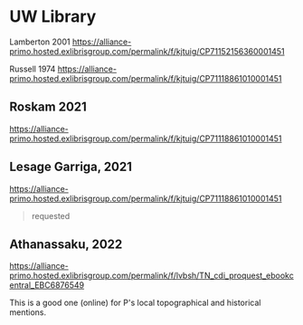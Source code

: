 # UW Library

Lamberton 2001
https://alliance-primo.hosted.exlibrisgroup.com/permalink/f/kjtuig/CP71152156360001451

Russell 1974
https://alliance-primo.hosted.exlibrisgroup.com/permalink/f/kjtuig/CP71118861010001451

## Roskam 2021
https://alliance-primo.hosted.exlibrisgroup.com/permalink/f/kjtuig/CP71118861010001451

## Lesage Garriga, 2021
https://alliance-primo.hosted.exlibrisgroup.com/permalink/f/kjtuig/CP71118861010001451

> requested

## Athanassaku, 2022
https://alliance-primo.hosted.exlibrisgroup.com/permalink/f/lvbsh/TN_cdi_proquest_ebookcentral_EBC6876549

This is a good one (online) for P's local topographical and historical mentions.


